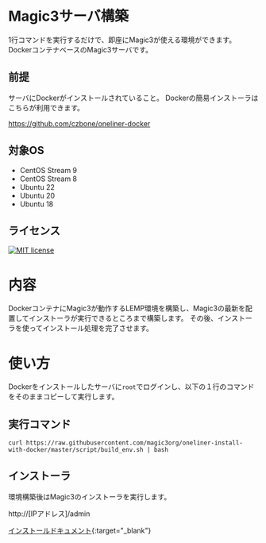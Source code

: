 # Magic3サーバ構築

1行コマンドを実行するだけで、即座にMagic3が使える環境ができます。
DockerコンテナベースのMagic3サーバです。

## 前提

サーバにDockerがインストールされていること。
Dockerの簡易インストーラはこちらが利用できます。

https://github.com/czbone/oneliner-docker

## 対象OS

- CentOS Stream 9
- CentOS Stream 8
- Ubuntu 22
- Ubuntu 20
- Ubuntu 18

## ライセンス

[![MIT license](https://img.shields.io/badge/License-MIT-blue.svg)](https://lbesson.mit-license.org/)

# 内容

DockerコンテナにMagic3が動作するLEMP環境を構築し、Magic3の最新を配置してインストーラが実行できるところまで構築します。
その後、インストーラを使ってインストール処理を完了させます。

# 使い方

Dockerをインストールしたサーバに`root`でログインし、以下の１行のコマンドをそのままコピーして実行します。

## 実行コマンド

```
curl https://raw.githubusercontent.com/magic3org/oneliner-install-with-docker/master/script/build_env.sh | bash
```

## インストーラ

環境構築後はMagic3のインストーラを実行します。

http://[IPアドレス]/admin

[インストールドキュメント](http://doc.magic3.org/index.php?%E3%82%A4%E3%83%B3%E3%82%B9%E3%83%88%E3%83%BC%E3%83%AB%2F%E3%82%A4%E3%83%B3%E3%82%B9%E3%83%88%E3%83%BC%E3%83%A9){:target="_blank"}
